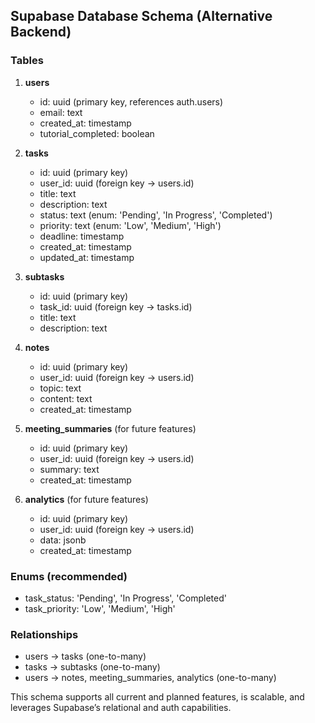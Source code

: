 ## Supabase Database Schema (Alternative Backend)

### Tables
1. **users**
   - id: uuid (primary key, references auth.users)
   - email: text
   - created_at: timestamp
   - tutorial_completed: boolean

2. **tasks**
   - id: uuid (primary key)
   - user_id: uuid (foreign key → users.id)
   - title: text
   - description: text
   - status: text (enum: 'Pending', 'In Progress', 'Completed')
   - priority: text (enum: 'Low', 'Medium', 'High')
   - deadline: timestamp
   - created_at: timestamp
   - updated_at: timestamp

3. **subtasks**
   - id: uuid (primary key)
   - task_id: uuid (foreign key → tasks.id)
   - title: text
   - description: text

4. **notes**
   - id: uuid (primary key)
   - user_id: uuid (foreign key → users.id)
   - topic: text
   - content: text
   - created_at: timestamp

5. **meeting_summaries** (for future features)
   - id: uuid (primary key)
   - user_id: uuid (foreign key → users.id)
   - summary: text
   - created_at: timestamp

6. **analytics** (for future features)
   - id: uuid (primary key)
   - user_id: uuid (foreign key → users.id)
   - data: jsonb
   - created_at: timestamp

### Enums (recommended)
- task_status: 'Pending', 'In Progress', 'Completed'
- task_priority: 'Low', 'Medium', 'High'

### Relationships
- users → tasks (one-to-many)
- tasks → subtasks (one-to-many)
- users → notes, meeting_summaries, analytics (one-to-many)

This schema supports all current and planned features, is scalable, and leverages Supabase’s relational and auth capabilities.
